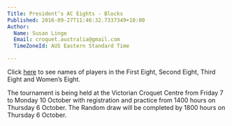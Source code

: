 ```yaml
---
Title: President’s AC Eights - Blocks
Published: 2016-09-27T11:46:32.7337349+10:00
Author:
  Name: Susan Linge
  Email: croquet.australia@gmail.com
  TimeZoneId: AUS Eastern Standard Time

---
```

Click [here](/2016-presidents-ac-eights-blocks.pdf) to see names of players in the First Eight, Second Eight, Third Eight and Women’s Eight.

The tournament is being held at the Victorian Croquet Centre from Friday 7 to Monday 10 October with registration and practice from 1400 hours on Thursday 6 October.  The Random draw will be completed by 1800 hours on Thursday 6 October.